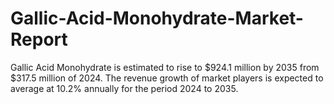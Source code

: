 # Gallic-Acid-Monohydrate-Market-Report
Gallic Acid Monohydrate is estimated to rise to $924.1 million by 2035 from $317.5 million of 2024. The revenue growth of market players is expected to average at 10.2% annually for the period 2024 to 2035.
